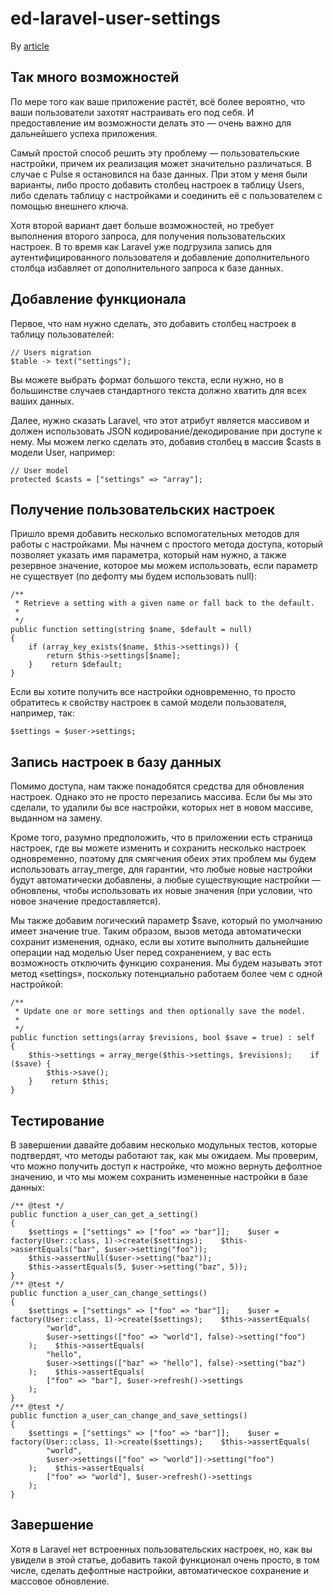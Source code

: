 # ed-laravel-user-settings
By [article](https://laravel.demiart.ru/user-settings-in-laravel/)


## Так много возможностей

По мере того как ваше приложение растёт, всё более вероятно, что ваши пользователи захотят настраивать его под себя. И предоставление им возможности делать это — очень важно для дальнейшего успеха приложения.

Самый простой способ решить эту проблему — пользовательские настройки, причем их реализация может значительно различаться. В случае с Pulse я остановился на базе данных. При этом у меня были варианты, либо просто добавить столбец настроек в таблицу Users, либо сделать таблицу с настройками и соединить её с пользователем с помощью внешнего ключа.

Хотя второй вариант дает больше возможностей, но требует выполнения второго запроса, для получения пользовательских настроек. В то время как Laravel уже подгрузила запись для аутентифицированного пользователя и добавление дополнительного столбца избавляет от дополнительного запроса к базе данных.

## Добавление функционала

Первое, что нам нужно сделать, это добавить столбец настроек в таблицу пользователей:
```
// Users migration
$table -> text("settings");
```

Вы можете выбрать формат большого текста, если нужно, но в большинстве случаев стандартного текста должно хватить для всех ваших данных.

Далее, нужно сказать Laravel, что этот атрибут является массивом и должен использовать JSON кодирование/декодирование при доступе к нему. Мы можем легко сделать это, добавив столбец в массив $casts в модели User, например:

```
// User model
protected $casts = ["settings" => "array"];
```

## Получение пользовательских настроек

Пришло время добавить несколько вспомогательных методов для работы с настройками. Мы начнем с простого метода доступа, который позволяет указать имя параметра, который нам нужно, а также резервное значение, которое мы можем использовать, если параметр не существует (по дефолту мы будем использовать null):

```
/**
 * Retrieve a setting with a given name or fall back to the default.
 *
 */
public function setting(string $name, $default = null)
{
    if (array_key_exists($name, $this->settings)) {
        return $this->settings[$name];
    }    return $default;
}
```

Если вы хотите получить все настройки одновременно, то просто обратитесь к свойству настроек в самой модели пользователя, например, так:

```
$settings = $user->settings;
```

## Запись настроек в базу данных

Помимо доступа, нам также понадобятся средства для обновления настроек. Однако это не просто перезапись массива. Если бы мы это сделали, то удалили бы все настройки, которых нет в новом массиве, выданном на замену.

Кроме того, разумно предположить, что в приложении есть страница настроек, где вы можете изменить и сохранить несколько настроек одновременно, поэтому для смягчения обеих этих проблем мы будем использовать array_merge, для гарантии, что любые новые настройки будут автоматически добавлены, а любые существующие настройки — обновлены, чтобы использовать их новые значения (при условии, что новое значение предоставляется).

Мы также добавим логический параметр $save, который по умолчанию имеет значение true. Таким образом, вызов метода автоматически сохранит изменения, однако, если вы хотите выполнить дальнейшие операции над моделью User перед сохранением, у вас есть возможность отключить функцию сохранения. Мы будем называть этот метод «settings», поскольку потенциально работаем более чем с одной настройкой:

```
/**
 * Update one or more settings and then optionally save the model.
 *
 */
public function settings(array $revisions, bool $save = true) : self
{
    $this->settings = array_merge($this->settings, $revisions);    if ($save) {
        $this->save();
    }    return $this;
}
```


## Тестирование

В завершении давайте добавим несколько модульных тестов, которые подтвердят, что методы работают так, как мы ожидаем. Мы проверим, что можно получить доступ к настройке, что можно вернуть дефолтное значению, и что мы можем сохранить измененные настройки в базе данных:

```
/** @test */
public function a_user_can_get_a_setting()
{
    $settings = ["settings" => ["foo" => "bar"]];    $user = factory(User::class, 1)->create($settings);    $this->assertEquals("bar", $user->setting("foo"));
    $this->assertNull($user->setting("baz"));
    $this->assertEquals(5, $user->setting("baz", 5));
}
/** @test */
public function a_user_can_change_settings()
{
    $settings = ["settings" => ["foo" => "bar"]];    $user = factory(User::class, 1)->create($settings);    $this->assertEquals(
        "world", 
        $user->settings(["foo" => "world"], false)->setting("foo")
    );    $this->assertEquals(
        "hello", 
        $user->settings(["baz" => "hello"], false)->setting("baz")
    );    $this->assertEquals(
        ["foo" => "bar"], $user->refresh()->settings
    );
}
/** @test */
public function a_user_can_change_and_save_settings()
{
    $settings = ["settings" => ["foo" => "bar"]];    $user = factory(User::class, 1)->create($settings);    $this->assertEquals(
        "world", 
        $user->settings(["foo" => "world"])->setting("foo")
    );    $this->assertEquals(
        ["foo" => "world"], $user->refresh()->settings
    );
}
```

## Завершение

Хотя в Laravel нет встроенных пользовательских настроек, но, как вы увидели в этой статье, добавить такой функционал очень просто, в том числе, сделать дефолтные настройки, автоматическое сохранение и массовое обновление.
